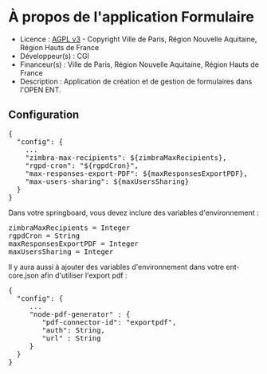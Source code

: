 # À propos de l'application Formulaire

* Licence : [AGPL v3](http://www.gnu.org/licenses/agpl.txt) - Copyright Ville de Paris, Région Nouvelle Aquitaine, Région Hauts de France
* Développeur(s) : CGI
* Financeur(s) : Ville de Paris, Région Nouvelle Aquitaine, Région Hauts de France
* Description : Application de création et de gestion de formulaires dans l'OPEN ENT.

## Configuration

<pre>
{
  "config": {
    ...
    "zimbra-max-recipients": ${zimbraMaxRecipients},
    "rgpd-cron": "${rgpdCron}",
    "max-responses-export-PDF": ${maxResponsesExportPDF},
    "max-users-sharing": ${maxUsersSharing}
  }
}
</pre>

Dans votre springboard, vous devez inclure des variables d'environnement :

<pre>
zimbraMaxRecipients = Integer
rgpdCron = String
maxResponsesExportPDF = Integer
maxUsersSharing = Integer
</pre>

Il y aura aussi à ajouter des variables d'environnement dans votre ent-core.json afin d'utiliser l'export pdf :

<pre>
{
  "config": {
     ...
     "node-pdf-generator" : {
        "pdf-connector-id": "exportpdf",
        "auth": String,
        "url" : String
     }
  }
}
</pre>